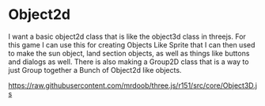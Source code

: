# Object2d

I want a basic object2d class that is like the object3d class in threejs. For this game I can use this for creating Objects Like Sprite that I can then used to make the sun object, land section objects, as well as things like buttons and dialogs as well. There is also making a Group2D class that is a way to just Group together a Bunch of Object2d like objects.


https://raw.githubusercontent.com/mrdoob/three.js/r151/src/core/Object3D.js
